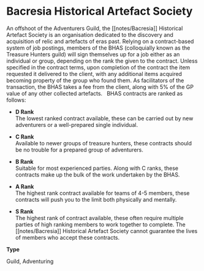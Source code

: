 # Bacresia Historical Artefact Society 


An offshoot of the Adventurers Guild, the [[notes/Bacresia]] Historical Artefact Society is an organisation dedicated to the discovery and acquisition of relic and artefacts of eras past. Relying on a contract-based system of job postings, members of the BHAS (colloquially known as the Treasure Hunters guild) will sign themselves up for a job either as an individual or group, depending on the rank the given to the contract. Unless specified in the contract terms, upon completion of the contract the item requested it delivered to the client, with any additional items acquired becoming property of the group who found them. As facilitators of the transaction, the BHAS takes a fee from the client, along with 5% of the GP value of any other collected artefacts.   BHAS contracts are ranked as follows:  

*   **D Rank**  
    The lowest ranked contract available, these can be carried out by new adventurers or a well-prepared single individual.  
      
    
*   **C Rank**  
    Available to newer groups of treasure hunters, these contracts should be no trouble for a prepared group of adventurers.  
      
    
*   **B Rank**  
    Suitable for most experienced parties. Along with C ranks, these contracts make up the bulk of the work undertaken by the BHAS.  
      
    
*   **A Rank**  
    The highest rank contract available for teams of 4-5 members, these contracts will push you to the limit both physically and mentally.  
      
    
*   **S Rank**  
    The highest rank of contract available, these often require multiple parties of high ranking members to work together to complete. The [[notes/Bacresia]] Historical Artefact Society cannot guarantee the lives of members who accept these contracts.  
      
    

**Type**

Guild, Adventuring